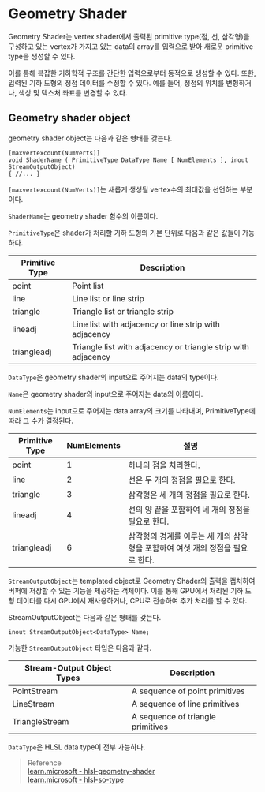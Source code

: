 # Geometry Shader
Geometry Shader는 vertex shader에서 출력된 primitive type(점, 선, 삼각형)을 구성하고 있는 vertex가 가지고 있는 data의 array를 입력으로 받아 새로운 primitive type을 생성할 수 있다. 

이를 통해 복잡한 기하학적 구조를 간단한 입력으로부터 동적으로 생성할 수 있다. 또한, 입력된 기하 도형의 정점 데이터를 수정할 수 있다. 예를 들어, 정점의 위치를 변형하거나, 색상 및 텍스처 좌표를 변경할 수 있다.

## Geometry shader object
geometry shader object는 다음과 같은 형태를 갖는다.

```
[maxvertexcount(NumVerts)] 
void ShaderName ( PrimitiveType DataType Name [ NumElements ], inout StreamOutputObject)
{ //... }
```

`[maxvertexcount(NumVerts)]`는 새롭게 생성될 vertex수의 최대값을 선언하는 부분이다.

`ShaderName`는 geometry shader 함수의 이름이다.

`PrimitiveType`은 shader가 처리할 기하 도형의 기본 단위로 다음과 같은 값들이 가능하다.


| Primitive Type | Description                                              |
|----------------|----------------------------------------------------------|
| point          | Point list                                                |
| line           | Line list or line strip                                   |
| triangle       | Triangle list or triangle strip                           |
| lineadj        | Line list with adjacency or line strip with adjacency     |
| triangleadj    | Triangle list with adjacency or triangle strip with adjacency |

`DataType`은 geometry shader의 input으로 주어지는 data의 type이다.

`Name`은 geometry shader의 input으로 주어지는 data의 이름이다.

`NumElements`는 input으로 주어지는 data array의 크기를 나타내며, PrimitiveType에 따라 그 수가 결정된다.

| Primitive Type | NumElements | 설명                                    |
|----------------|-------------|-----------------------------------------|
| point          | 1           | 하나의 점을 처리한다.                    |
| line           | 2           | 선은 두 개의 정점을 필요로 한다.        |
| triangle       | 3           | 삼각형은 세 개의 정점을 필요로 한다.    |
| lineadj        | 4           | 선의 양 끝을 포함하여 네 개의 정점을 필요로 한다. |
| triangleadj    | 6           | 삼각형의 경계를 이루는 세 개의 삼각형을 포함하여 여섯 개의 정점을 필요로 한다. |

`StreamOutputObject`는 templated object로 Geometry Shader의 출력을 캡처하여 버퍼에 저장할 수 있는 기능을 제공하는 객체이다. 이를 통해 GPU에서 처리된 기하 도형 데이터를 다시 GPU에서 재사용하거나, CPU로 전송하여 추가 처리를 할 수 있다.

StreamOutputObject는 다음과 같은 형태를 갖는다.
```
inout StreamOutputObject<DataType> Name;
```

가능한 `StreamOutputObject` 타입은 다음과 같다.

| Stream-Output Object Types | Description                        |
|----------------------------|------------------------------------|
| PointStream                | A sequence of point primitives     |
| LineStream                 | A sequence of line primitives      |
| TriangleStream             | A sequence of triangle primitives  |

`DataType`은 HLSL data type이 전부 가능하다.



> Reference  
> [learn.microsoft - hlsl-geometry-shader](https://learn.microsoft.com/en-us/windows/win32/direct3dhlsl/dx-graphics-hlsl-geometry-shader)  
> [learn.microsoft - hlsl-so-type](https://learn.microsoft.com/en-us/windows/win32/direct3dhlsl/dx-graphics-hlsl-so-type)